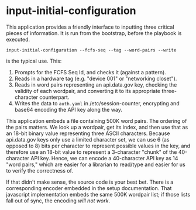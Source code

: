 # input-initial-configuration

This application provides a friendly interface to inputting three critical pieces of information. It is run from the bootstrap, before the playbook is executed.

```
input-initial-configuration --fcfs-seq --tag --word-pairs --write
```

is the typical use. This:

1. Prompts for the FCFS Seq Id, and checks it (against a pattern).
2. Reads in a hardware tag (e.g. "device 001" or "networking closet").
3. Reads in word pairs representing an api.data.gov key, checking the validity of each  wordpair, and converting it to its appropriate three-character counterpart.
4. Writes the data to `auth.yaml` in /etc/session-counter, encrypting and base64 encoding the API key along the way.

This application embeds a file containing 500K word pairs. The ordering of the pairs matters. We look up a wordpair, get its index, and then use that as an 18-bit binary value representing three ASCII characters. Because api.data.gov keys only use a limited character set, we can use 6 (as opposed to 8) bits per character to represent possible values in the key, and therefore use an 18-bit value to represent a 3-character "chunk" of the 40-character API key. Hence, we can encode a 40-character API key as 14 "word pairs," which are easier for a librarian to read/type and easier for us to verify the correctness of.

If that didn't make sense, the source code is your best bet. There is a corresponding encoder embedded in the setup documentation. That javascript implementation embeds the same 500K wordpair list; if those lists fall out of sync, the encoding *will not work*.